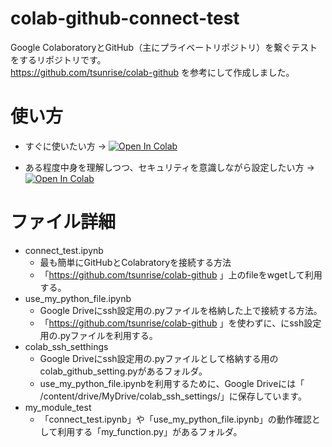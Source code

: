 # colab-github-connect-test
Google ColaboratoryとGitHub（主にプライベートリポジトリ）を繋ぐテストをするリポジトリです。  
https://github.com/tsunrise/colab-github を参考にして作成しました。

# 使い方
- すぐに使いたい方 ->  [![Open In Colab](https://colab.research.google.com/assets/colab-badge.svg)](https://colab.research.google.com/github/mokroke/colab-github-connect-test/blob/main/use_my_python_file.ipynb)


- ある程度中身を理解しつつ、セキュリティを意識しながら設定したい方 ->  [![Open In Colab](https://colab.research.google.com/assets/colab-badge.svg)](https://colab.research.google.com/github/mokroke/colab-github-connect-test/blob/main/use_my_python_file.ipynb)

# ファイル詳細
- connect_test.ipynb
  - 最も簡単にGitHubとColabratoryを接続する方法
  - 「https://github.com/tsunrise/colab-github 」上のfileをwgetして利用する。
- use_my_python_file.ipynb
  - Google Driveにssh設定用の.pyファイルを格納した上で接続する方法。
  - 「https://github.com/tsunrise/colab-github 」を使わずに、にssh設定用の.pyファイルを利用する。
- colab_ssh_setthings
  - Google Driveにssh設定用の.pyファイルとして格納する用のcolab_github_setting.pyがあるフォルダ。
  - use_my_python_file.ipynbを利用するために、Google Driveには「 /content/drive/MyDrive/colab_ssh_settings/」に保存しています。
- my_module_test
  - 「connect_test.ipynb」や「use_my_python_file.ipynb」の動作確認として利用する「my_function.py」があるフォルダ。
